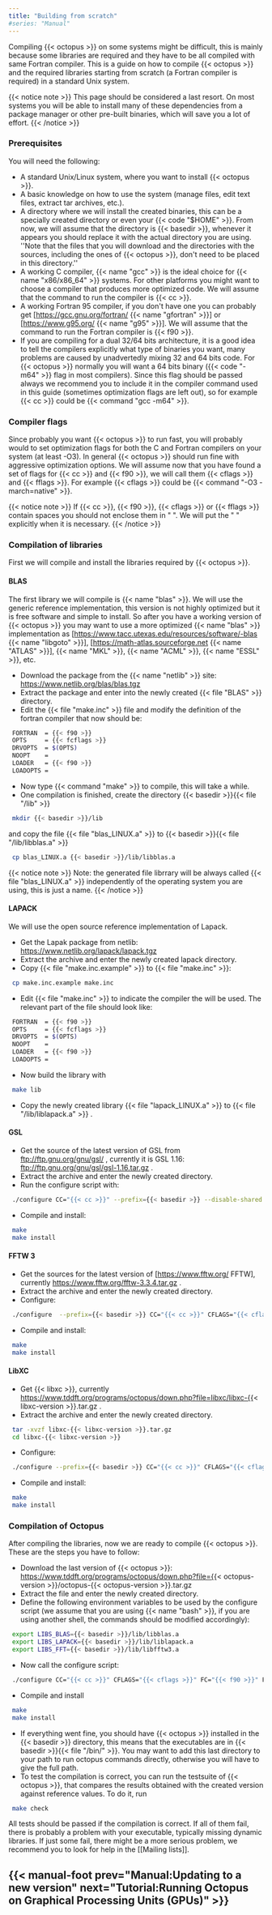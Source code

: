 ```yaml
---
title: "Building from scratch"
#series: "Manual"
---
```



Compiling {{< octopus >}} on some systems might be difficult, this is mainly because some libraries are required and they have to be all compiled with same Fortran compiler. This is a guide on how to compile {{< octopus >}} and the required libraries starting from scratch (a Fortran compiler is required) in a standard Unix system.

{{< notice note >}}
This page should be considered a last resort. On most systems you will be able to install many of these dependencies from a package manager or other pre-built binaries, which will save you a lot of effort.
{{< /notice >}}

###  Prerequisites  

You will need the following:

* A standard Unix/Linux system, where you want to install {{< octopus >}}.
* A basic knowledge on how to use the system (manage files, edit text files, extract tar archives, etc.).
* A directory where we will install the created binaries, this can be a specially created directory or even your {{< code "$HOME" >}}. From now, we will assume that the directory is {{< basedir >}}, whenever it appears you should replace it with the actual directory you are using. ''Note that the files that you will download and the directories with the sources, including the ones of {{< octopus >}}, don't need to be placed in this directory.''
* A working C compiler, {{< name "gcc" >}} is the ideal choice for {{< name "x86/x86_64" >}} systems. For other platforms you might want to choose a compiler that produces more optimized code. We will assume that the command to run the compiler is {{< cc >}}.
* A working Fortran 95 compiler, if you don't have one you can probably get [https://gcc.gnu.org/fortran/ {{< name "gfortran" >}}] or [https://www.g95.org/ {{< name "g95" >}}]. We will assume that the command to run the Fortran compiler is {{< f90 >}}.
* If you are compiling for a dual 32/64 bits architecture, it is a good idea to tell the compilers explicitly what type of binaries you want, many problems are caused by unadvertedly mixing 32 and 64 bits code. For {{< octopus >}} normally you will want a 64 bits binary ({{< code "-m64" >}} flag in most compilers). Since this flag should be passed always we recommend you to include it in the compiler command used in this guide (sometimes optimization flags are left out), so for example {{< cc >}} could be {{< command "gcc -m64" >}}.

###  Compiler flags  

Since probably you want {{< octopus >}} to run fast, you will probably would to set optimization flags for both the C and Fortran compilers on your system (at least -O3). In general {{< octopus >}} should run fine with aggressive optimization options. We will assume now that you have found a set of flags for {{< cc >}} and {{< f90 >}}, we will call them {{< cflags >}} and {{< fflags >}}. For example {{< cflags >}} could be {{< command "-O3 -march=native" >}}.

{{< notice note >}}
If {{< cc >}}, {{< f90 >}}, {{< cflags >}} or {{< fflags >}} contain spaces you should not enclose them in " ". We will put the " " explicitly when it is necessary.
{{< /notice >}}
###  Compilation of libraries  

First we will compile and install the libraries required by {{< octopus >}}.
####  BLAS  

The first library we will compile is {{< name "blas" >}}. We will use the generic reference implementation, this version is not highly optimized but it is free software and simple to install. So after you have a working version of {{< octopus >}} you may want to use a more optimized {{< name "blas" >}} implementation as [https://www.tacc.utexas.edu/resources/software/-blas {{< name "libgoto" >}}], [https://math-atlas.sourceforge.net {{< name "ATLAS" >}}], {{< name "MKL" >}}, {{< name "ACML" >}}, {{< name "ESSL" >}}, etc.

* Download the package from the {{< name "netlib" >}} site: https://www.netlib.org/blas/blas.tgz
* Extract the package and enter into the newly created {{< file "BLAS" >}} directory.
* Edit the {{< file "make.inc" >}} file and modify the definition of the fortran compiler that now should be:

```bash
 FORTRAN  = {{< f90 >}}
 OPTS     = {{< fcflags >}}
 DRVOPTS  = $(OPTS)
 NOOPT    =
 LOADER   = {{< f90 >}}
 LOADOPTS =
```
* Now type {{< command "make" >}} to compile, this will take a while.
* One compilation is finished, create the directory {{< basedir >}}{{< file "/lib" >}} 
```bash
 mkdir {{< basedir >}}/lib
```
and copy the file {{< file "blas_LINUX.a" >}} to {{< basedir >}}{{< file "/lib/libblas.a" >}}
```bash
 cp blas_LINUX.a {{< basedir >}}/lib/libblas.a
```
{{< notice note >}}
Note: the generated file librrary will be always called {{< file "blas_LINUX.a" >}} independently of the operating system you are using, this is just a name.
{{< /notice >}}
####  LAPACK  

We will use the open source reference implementation of Lapack.

* Get the Lapak package from netlib: https://www.netlib.org/lapack/lapack.tgz
* Extract the archive and enter the newly created lapack directory.
* Copy {{< file "make.inc.example" >}} to {{< file "make.inc" >}}:
```bash
 cp make.inc.example make.inc
```
* Edit {{< file "make.inc" >}} to indicate the compiler the will be used. The relevant part of the file should look like:
```bash
 FORTRAN  = {{< f90 >}}
 OPTS     = {{< fcflags >}}
 DRVOPTS  = $(OPTS)
 NOOPT    =
 LOADER   = {{< f90 >}}
 LOADOPTS =
```
* Now build the library with
```bash
 make lib
```
* Copy the newly created library {{< file "lapack_LINUX.a" >}} to {{< file "<basedir>/lib/liblapack.a" >}} .

####  GSL  

* Get the source of the latest version of GSL from ftp://ftp.gnu.org/gnu/gsl/ , currently it is GSL 1.16: ftp://ftp.gnu.org/gnu/gsl/gsl-1.16.tar.gz .
* Extract the archive and enter the newly created directory.
* Run the configure script with:
```bash
 ./configure CC="{{< cc >}}" --prefix={{< basedir >}} --disable-shared --enable-static
```
* Compile and install:
```bash
 make
 make install
```

####  FFTW 3  

* Get the sources for the latest version of [https://www.fftw.org/ FFTW], currently https://www.fftw.org/fftw-3.3.4.tar.gz .
* Extract the archive and enter the newly created directory.
* Configure:
```bash
 ./configure  --prefix={{< basedir >}} CC="{{< cc >}}" CFLAGS="{{< cflags >}}" F77="{{< f90 >}}" F77FLAGS="{{< fflags >}}"
```
* Compile and install:
```bash
 make
 make install
```

####  LibXC  

* Get {{< libxc >}}, currently https://www.tddft.org/programs/octopus/down.php?file=libxc/libxc-{{< libxc-version >}}.tar.gz .
* Extract the archive and enter the newly created directory.
```bash
 tar -xvzf libxc-{{< libxc-version >}}.tar.gz
 cd libxc-{{< libxc-version >}}
```
* Configure:
```bash
 ./configure --prefix={{< basedir >}} CC="{{< cc >}}" CFLAGS="{{< cflags >}}" FC="{{< f90 >}}" FCFLAGS="{{< fcflags >}}"
```
* Compile and install:
```bash
 make
 make install
```

###  Compilation of Octopus  

After compiling the libraries, now we are ready to compile {{< octopus >}}. These are the steps you have to follow:

* Download the last version of {{< octopus >}}: https://www.tddft.org/programs/octopus/down.php?file={{< octopus-version >}}/octopus-{{< octopus-version >}}.tar.gz
* Extract the file and enter the newly created directory.
* Define the following environment variables to be used by the configure script (we assume that you are using {{< name "bash" >}}, if you are using another shell, the commands should be modified accordingly):
```bash
 export LIBS_BLAS={{< basedir >}}/lib/libblas.a
 export LIBS_LAPACK={{< basedir >}}/lib/liblapack.a
 export LIBS_FFT={{< basedir >}}/lib/libfftw3.a
```
* Now call the configure script:
```bash
 ./configure CC="{{< cc >}}" CFLAGS="{{< cflags >}}" FC="{{< f90 >}}" FCFLAGS="{{< fcflags >}}" --prefix={{< basedir >}} --with-gsl-prefix={{< basedir >}} --with-libxc-prefix={{< basedir >}}
```
* Compile and install
```bash
 make
 make install
```
* If everything went fine, you should have {{< octopus >}} installed in the {{< basedir >}} directory, this means that the executables are in {{< basedir >}}{{< file "/bin/" >}}. You may want to add this last directory to your path to run octopus commands directly, otherwise you will have to give the full path.
* To test the compilation is correct, you can run the testsuite of {{< octopus >}}, that compares the results obtained with the created version against reference values. To do it, run
```bash
 make check
```
All tests should be passed if the compilation is correct. If all of them fail, there is probably a problem with your executable, typically missing dynamic libraries. If
just some fail, there might be a more serious problem, we recommend you to look for help in the [[Mailing lists]].


{{< manual-foot prev="Manual:Updating to a new version" next="Tutorial:Running Octopus on Graphical Processing Units (GPUs)" >}}
---------------------------------------------
